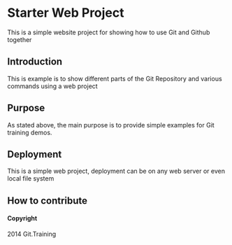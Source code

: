 # Starter Web Project

This is a simple website project for showing how to use Git and Github together

## Introduction

This is example is to show different parts of the Git Repository and various 
commands using a web project

## Purpose

As stated above, the main purpose is to provide simple examples for Git
training demos.

## Deployment

This is a simple web project, deployment can be on any web server or even 
local file system

## How to contribute

#### Copyright

2014 Git.Training